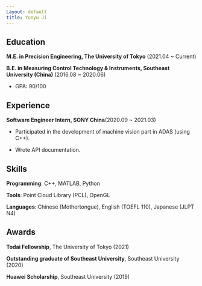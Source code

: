 ```yaml
---
Layout: default
title: Yunyu Ji
---
```


## Education

**M.E. in Precision Engineering, The University of Tokyo** (2021.04 ~ Current)


**B.E. in Measuring Control Technology & Instruments, Southeast University (China)** (2016.08 ~ 2020.06)

- GPA: 90/100

## Experience

**Software Engineer Intern, SONY China**(2020.09 ~ 2021.03)

- Participated in the development of machine vision part in ADAS (using C++).

- Wrote API documentation.

## Skills

**Programming**: C++, MATLAB, Python

**Tools**: Point Cloud Library (PCL), OpenGL

**Languages**: Chinese (Mothertongue), English (TOEFL 110), Japanese (JLPT N4)

## Awards

**Todai Fellowship**, The University of Tokyo (2021)

**Outstanding graduate of Southeast University**, Southeast University (2020)

**Huawei Scholarship**, Southeast University (2019)